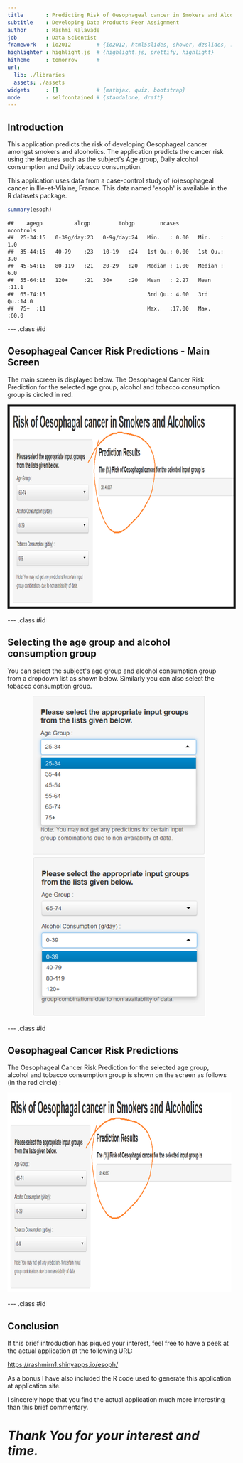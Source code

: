 ```yaml
---
title       : Predicting Risk of Oesophageal cancer in Smokers and Alcoholics
subtitle    : Developing Data Products Peer Assignment
author      : Rashmi Nalavade
job         : Data Scientist
framework   : io2012        # {io2012, html5slides, shower, dzslides, ...}
highlighter : highlight.js  # {highlight.js, prettify, highlight}
hitheme     : tomorrow      # 
url:
  lib: ./libraries
  assets: ./assets
widgets     : []            # {mathjax, quiz, bootstrap}
mode        : selfcontained # {standalone, draft}
---
```


## Introduction

This application predicts the risk of developing Oesophageal cancer amongst smokers and alcoholics. The application predicts the cancer risk using the features such as the subject's Age group, Daily alcohol consumption and Daily tobacco consumption.

This application uses data from a case-control study of (o)esophageal cancer in Ille-et-Vilaine, France. This data named 'esoph' is available in the R datasets package.

```r
summary(esoph)
```

```
##    agegp          alcgp         tobgp        ncases        ncontrols   
##  25-34:15   0-39g/day:23   0-9g/day:24   Min.   : 0.00   Min.   : 1.0  
##  35-44:15   40-79    :23   10-19   :24   1st Qu.: 0.00   1st Qu.: 3.0  
##  45-54:16   80-119   :21   20-29   :20   Median : 1.00   Median : 6.0  
##  55-64:16   120+     :21   30+     :20   Mean   : 2.27   Mean   :11.1  
##  65-74:15                                3rd Qu.: 4.00   3rd Qu.:14.0  
##  75+  :11                                Max.   :17.00   Max.   :60.0
```


--- .class #id 

## Oesophageal Cancer Risk Predictions - Main Screen

The main screen is displayed below. The Oesophageal Cancer Risk Prediction for the selected age group, alcohol and tobacco consumption group is circled in red.

<div style='text-align: center;'>
    <img height='450' src='./assets/img/predict.png'  border ='5' />
</div>

--- .class #id 

## Selecting the age group and alcohol consumption group

You can select the subject's age group and alcohol consumption group from a dropdown list as shown below. Similarly you can also select the tobacco consumption group.

<div style='text-align: center;'>
    <img height='360' src='./assets/img/agegp.png' />
    <img height='360' src='./assets/img/alcgp.png' />
</div>

--- .class #id 

## Oesophageal Cancer Risk Predictions

The Oesophageal Cancer Risk Prediction for the selected age group, alcohol and tobacco consumption group is shown on the screen as follows (in the red circle) :

<div style='text-align: center;'>
    <img height='450' src='./assets/img/predict.png' />
</div>


--- .class #id 

## Conclusion

If this brief introduction has piqued your interest, feel free to have a peek at the actual application at the following URL:

https://rashmirn1.shinyapps.io/esoph/

As a bonus I have also included the R code used to generate this application at application site.

I sincerely hope that you find the actual application much more interesting than this brief commentary.




# *Thank You for your interest and time.*






